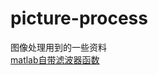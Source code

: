 # picture-process
图像处理用到的一些资料  
[matlab自带滤波器函数](http://www.ilovematlab.cn/forum.php?mod=viewthread&tid=215671)
